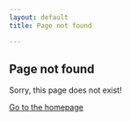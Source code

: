 ```yaml
---
layout: default
title: Page not found

---
```

## Page not found

Sorry, this page does not exist!   
  
[Go to the homepage](/ "Back to homepage")